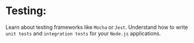# Testing:

Learn about testing frameworks like `Mocha` or `Jest`.
Understand how to write `unit tests` and `integration tests` for your `Node.js` applications.